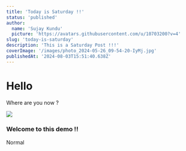 ```yaml
---
title: 'Today is Saturday !!'
status: 'published'
author:
  name: 'Sujay Kundu'
  picture: 'https://avatars.githubusercontent.com/u/10703200?v=4'
slug: 'today-is-saturday'
description: 'This is a Saturday Post !!!'
coverImage: '/images/photo_2024-05-26_09-54-20-IyMj.jpg'
publishedAt: '2024-08-03T15:51:40.638Z'
---
```


# Hello

Where are you now ?

![](/images/photo_2024-05-26_09-54-16-c3MT.jpg)

### Welcome to this demo !!

Normal